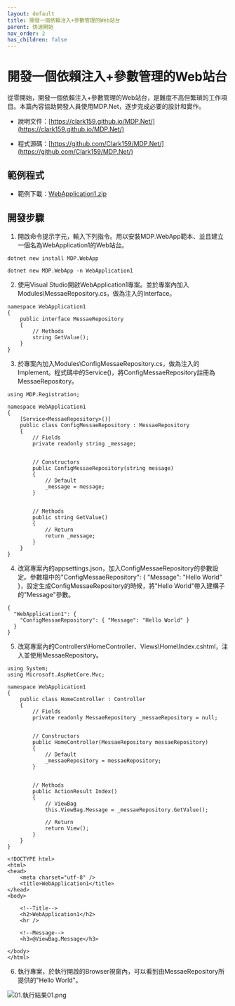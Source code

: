 ```yaml
---
layout: default
title: 開發一個依賴注入+參數管理的Web站台
parent: 快速開始
nav_order: 2
has_children: false
---
```


# 開發一個依賴注入+參數管理的Web站台

從零開始，開發一個依賴注入+參數管理的Web站台，是難度不高但繁瑣的工作項目。本篇內容協助開發人員使用MDP.Net，逐步完成必要的設計和實作。

- 說明文件：[https://clark159.github.io/MDP.Net/](https://clark159.github.io/MDP.Net/)

- 程式源碼：[https://github.com/Clark159/MDP.Net/](https://github.com/Clark159/MDP.Net/)


## 範例程式

- 範例下載：[WebApplication1.zip](https://clark159.github.io/MDP.Net/快速開始/開發一個依賴注入+參數管理的Web站台/WebApplication1.zip)


## 開發步驟

1. 開啟命令提示字元，輸入下列指令。用以安裝MDP.WebApp範本、並且建立一個名為WebApplication1的Web站台。

```
dotnet new install MDP.WebApp

dotnet new MDP.WebApp -n WebApplication1
```

2. 使用Visual Studio開啟WebApplication1專案。並於專案內加入Modules\MessaeRepository.cs，做為注入的Interface。

```
namespace WebApplication1
{
    public interface MessaeRepository
    {
        // Methods
        string GetValue();
    }
}
```

3. 於專案內加入Modules\ConfigMessaeRepository.cs，做為注入的Implement。程式碼中的Service<MessaeRepository>()，將ConfigMessaeRepository註冊為MessaeRepository。

```
using MDP.Registration;

namespace WebApplication1
{
    [Service<MessaeRepository>()]
    public class ConfigMessaeRepository : MessaeRepository
    {
        // Fields
        private readonly string _message;


        // Constructors
        public ConfigMessaeRepository(string message)
        {
            // Default
            _message = message;
        }


        // Methods
        public string GetValue()
        {
            // Return
            return _message;
        }
    }
}
```

4. 改寫專案內的appsettings.json，加入ConfigMessaeRepository的參數設定。參數檔中的"ConfigMessaeRepository": { "Message": "Hello World" }，設定生成ConfigMessaeRepository的時候，將"Hello World"帶入建構子的"Message"參數。

```
{
  "WebApplication1": {
    "ConfigMessaeRepository": { "Message": "Hello World" }
  }
}
```

5. 改寫專案內的Controllers\HomeController、Views\Home\Index.cshtml，注入並使用MessaeRepository。

```
using System;
using Microsoft.AspNetCore.Mvc;

namespace WebApplication1
{
    public class HomeController : Controller
    {
        // Fields
        private readonly MessaeRepository _messaeRepository = null;


        // Constructors
        public HomeController(MessaeRepository messaeRepository)
        {
            // Default
            _messaeRepository = messaeRepository;
        }


        // Methods
        public ActionResult Index()
        {
            // ViewBag
            this.ViewBag.Message = _messaeRepository.GetValue();

            // Return
            return View();
        }
    }
}
```

```
<!DOCTYPE html>
<html>
<head>
    <meta charset="utf-8" />
    <title>WebApplication1</title>
</head>
<body>

    <!--Title-->
    <h2>WebApplication1</h2>
    <hr />

    <!--Message-->
    <h3>@ViewBag.Message</h3>

</body>
</html>
```

6. 執行專案，於執行開啟的Browser視窗內，可以看到由MessaeRepository所提供的"Hello World"。

![01.執行結果01.png](https://clark159.github.io/MDP.Net/快速開始/開發一個依賴注入+參數管理的Web站台/01.執行結果01.png)
